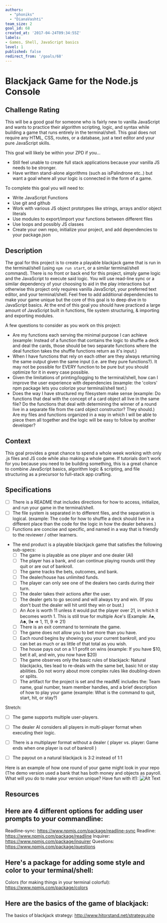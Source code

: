 ```yaml
---
authors:
  - "phoniks"
  - "DianaVashti"
team_size: 2
goal_id: 68
created_at: '2017-04-24T09:34:55Z'
labels:
- Games, Shell, JavaScript basics
level: 1
published: false
redirect_from: '/goals/68'
---
```


# Blackjack Game for the Node.js Console

## Challenge Rating

This will be a good goal for someone who is fairly new to vanilla JavaScript and wants to practice their algorithm scripting, logic, and syntax while building a game that runs entirely in the terminal/shell. This goal does not require any HTML, CSS, routes, or a database, just a text editor and your pure JavaScript skills.

This goal will likely be within your ZPD if you...

- Still feel unable to create full stack applications because your vanilla JS needs to be stronger.
- Have written stand-alone algorithms (such as isPalindrone etc..) but want a goal where all your logic is connected in the form of a game.

To complete this goal you will need to:
- Write JavaScript Functions
- Use git and github
- Work with various JS object prototypes like strings, arrays and/or object literals
- Use modules to export/import your functions between different files
- Use loops and possibly JS classes
- Create your own repo, initialize your project, and add dependencies to your package.json


## Description

The goal for this project is to create a playable blackjack game that is run in the terminal/shell (using `npm run start`, or a similar terminal/shell command). There is no front or back end for this project, simply game logic and the JavaScript to execute said logic. You will use read-line sync or a similar dependency of your choosing to aid in the play interactions but otherwise this project only requires vanilla JavaScript, your preferred text editor, and your terminal/shell. Feel free to add additional dependencies to make your game unique but the core of this goal is to deep dive in to JavaScript basics. At the end of this goal you should have practiced a large amount of JavaScript built in functions, file system structuring, & importing and exporting modules.

A few questions to consider as you work on this project:
- Are my functions each serving the minimal purpose I can achieve (example: Instead of a function that contains the logic to shuffle a deck and deal the cards, those should be two separate functions where the deal function takes the shuffle functions return as it's input.)
- When I have functions that rely on each other are they always returning the same output given the same input (i.e. are they pure functions?). It may not be possible for EVERY function to be pure but you should optimize for it in every case possible.
- Given the limitations of printing/logging to the terminal/shell, how can I improve the user experience with dependencies (example: the 'colors' npm package lets you colorize your terminal/shell text.)
- Does the way I have structured my filesystem make sense (example: Do functions that deal with the concept of a card object all live in the same file? Do the functions that deal with determining the winner of a round live in a separate file from the card object constructor? They should.) Are my files and functions organized in a way in which I will be able to piece them all together and the logic will be easy to follow by another developer?

## Context

This goal provides a great chance to spend a whole week working with only .js files and JS code while also making a whole game. If tutorials don't work for you because you need to be building something, this is a great chance to combine JavaScript basics, algorithm logic & scripting, and file structuring as a precursor to full-stack app crafting.

## Specifications

- [ ] There is a README that includes directions for how to access, initialize, and run your game in the terminal/shell.
- [ ] The file system is separated in to different files, and the separation is logical. (example: The code for how to shuffle a deck should live in a different place than the code for the logic in how the dealer behaves.)
- [ ] Functions are concise and specific, and named in a way that is friendly to the reviewer / other learners.
- The end product is a playable blackjack game that satisfies the following sub-specs:
  - [ ] The game is playable as one player and one dealer (AI)
  - [ ] The player has a bank, and can continue playing rounds until they quit or are out of bankroll.
  - [ ] The game tracks the bets, outcomes, and bank.
  - [ ] The dealer/house has unlimited funds.
  - [ ] The player can only see one of the dealers two cards during their turn.
  - [ ] The dealer takes their actions after the user.
  - [ ] The dealer gets to go second and will always try and win. (If you don't bust the dealer will hit until they win or bust.)
  - [ ] An Ace is worth 11 unless it would put the player over 21, in which it becomes worth 1. This is still true for multiple Ace's (Example: A♠︎, A♣, 9♦︎ => 1, 11, 9 => 21)
  - [ ] There is an exit command to terminate the game.
  - [ ] The game does not allow you to bet more than you have.
  - [ ] Each round begins by showing you your current bankroll, and you can bet as much or as little of that total as you wish.
  - [ ] The house pays out on a 1:1 profit on wins (example: If you have $10, bet it all, and win, you now have $20)
  - [ ] The game observes only the basic rules of blackjack: Natural blackjacks, ties lead to re-deals with the same bet, basic hit or stay abilities. Do not worry about more complex rules like doubling-down or splits.
  - [ ] The artifact for the project is set and the readME includes the: Team name, goal number, team member handles, and a brief description of how to play your game (example: What is the command to quit, start, hit, or stay?)

Stretch:
- [ ] The game supports multiple user-players.
- [ ] The dealer AI considers all players in multi-player format when executing their logic.
- [ ] There is a multiplayer format without a dealer ( player vs. player: Game ends when one player is out of bankroll )
- [ ] The payout on a natural blackjack is 3:2 instead of 1:1


Here is an example of how one round of your game might look in your repo (The demo version used a bank that has both money and objects as payroll. What will you do to make your version unique? Have fun with it!):
![Alt Text](./ScreenShot.png?raw=true "ScreenShot")


## Resources
## Here are 4 different options for adding user prompts to your commandline:
Readline-sync: https://www.npmjs.com/package/readline-sync
Readline: https://www.npmjs.com/package/readline
Inquirer: https://www.npmjs.com/package/inquirer
Questions: https://www.npmjs.com/package/questions

## Here's a package for adding some style and color to your terminal/shell:
Colors (for making things in your terminal colorful): https://www.npmjs.com/package/colors

## Here are the basics of the game of blackjack:
The basics of blackjack strategy: http://www.hitorstand.net/strategy.php

